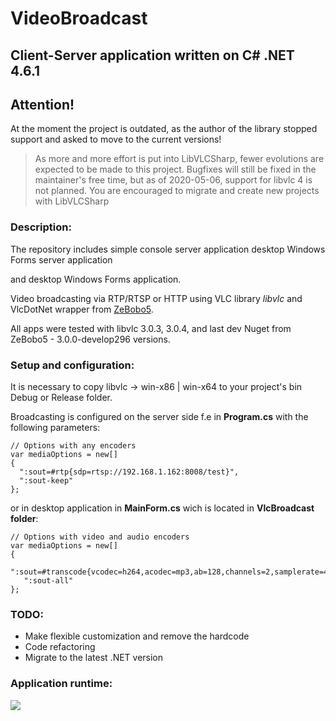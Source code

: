 # VideoBroadcast 
## Client-Server application written on C# .NET 4.6.1

## Attention!
At the moment the project is outdated, as the author of the library stopped support and asked to move to the current versions!
> As more and more effort is put into LibVLCSharp, fewer evolutions are expected to be made to this project.
> Bugfixes will still be fixed in the maintainer's free time, but as of 2020-05-06, support for libvlc 4 is not planned. You are encouraged to migrate and create new projects with LibVLCSharp

### Description:

The repository includes simple console server application desktop Windows Forms server application 

and desktop Windows Forms application.

Video broadcasting via RTP/RTSP or HTTP using VLC library *libvlc* and VlcDotNet wrapper
from [ZeBobo5](https://github.com/ZeBobo5/Vlc.DotNet).

All apps were tested with libvlc 3.0.3, 3.0.4, and last dev Nuget from ZeBobo5 - 3.0.0-develop296 versions.

### Setup and configuration:

It is necessary to copy libvlc -> win-x86 | win-x64 to your project's bin Debug or Release folder.

Broadcasting is configured on the server side f.e in **Program.cs** with the following parameters:

```
// Options with any encoders
var mediaOptions = new[]
{
  ":sout=#rtp{sdp=rtsp://192.168.1.162:8008/test}",
  ":sout-keep"
};
```

or in desktop application in **MainForm.cs** wich is located in **VlcBroadcast folder**:

```
// Options with video and audio encoders
var mediaOptions = new[]
{
  ":sout=#transcode{vcodec=h264,acodec=mp3,ab=128,channels=2,samplerate=44100}:http{mux=ffmpeg{mux=flv},dst=:8080/}",
   ":sout-all"
};
```

### TODO: 

- Make flexible customization and remove the hardcode
- Code refactoring
- Migrate to the latest .NET version

### Application runtime:


![](https://habrastorage.org/webt/ky/ws/63/kyws63umuabcf1bmpfptecllhxw.png)

